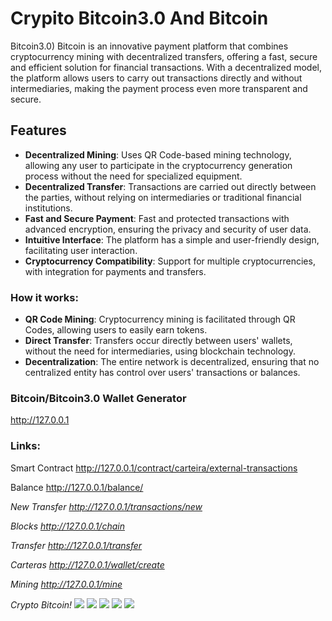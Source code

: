 # Crypito Bitcoin3.0 And Bitcoin

Bitcoin3.0) Bitcoin is an innovative payment platform that combines cryptocurrency mining with decentralized transfers, offering a fast, secure and efficient solution for financial transactions. With a decentralized model, the platform allows users to carry out transactions directly and without intermediaries, making the payment process even more transparent and secure.

## Features

- **Decentralized Mining**: Uses QR Code-based mining technology, allowing any user to participate in the cryptocurrency generation process without the need for specialized equipment.
- **Decentralized Transfer**: Transactions are carried out directly between the parties, without relying on intermediaries or traditional financial institutions.
- **Fast and Secure Payment**: Fast and protected transactions with advanced encryption, ensuring the privacy and security of user data.
- **Intuitive Interface**: The platform has a simple and user-friendly design, facilitating user interaction.
- **Cryptocurrency Compatibility**: Support for multiple cryptocurrencies, with integration for payments and transfers.

### How it works:
- **QR Code Mining**: Cryptocurrency mining is facilitated through QR Codes, allowing users to easily earn tokens.
- **Direct Transfer**: Transfers occur directly between users' wallets, without the need for intermediaries, using blockchain technology.
- **Decentralization**: The entire network is decentralized, ensuring that no centralized entity has control over users' transactions or balances.

### Bitcoin/Bitcoin3.0 Wallet Generator
http://127.0.0.1

### Links:
Smart Contract
http://127.0.0.1/contract/carteira/external-transactions

Balance
http://127.0.0.1/balance/<address>

New Transfer
http://127.0.0.1/transactions/new

Blocks
http://127.0.0.1/chain

Transfer
http://127.0.0.1/transfer

Carteras
http://127.0.0.1/wallet/create

Mining
http://127.0.0.1/mine

Crypto Bitcoin!
![](https://github.com/Pipo-Pay/crypito/raw/main/Pipo-(pay).jpg)
![](https://github.com/Pipo-Pay/crypito/blob/main/Wallet.jpg)
![](https://github.com/Pipo-Pay/crypito/raw/main/pipo.bmp)
![](https://github.com/Pipo-Pay/crypito/raw/main/01.bmp)
![](https://github.com/Pipo-Pay/crypito/raw/main/02.bmp)
